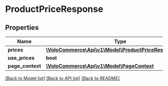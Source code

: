 # ProductPriceResponse

## Properties
Name | Type | Description | Notes
------------ | ------------- | ------------- | -------------
**prices** | [**\VoloCommerce\Api\v1\Model\ProductPriceResponseBean[]**](ProductPriceResponseBean.md) |  | [optional] 
**use_prices** | **bool** |  | [optional] 
**page_context** | [**\VoloCommerce\Api\v1\Model\PageContext**](PageContext.md) |  | [optional] 

[[Back to Model list]](../README.md#documentation-for-models) [[Back to API list]](../README.md#documentation-for-api-endpoints) [[Back to README]](../README.md)


